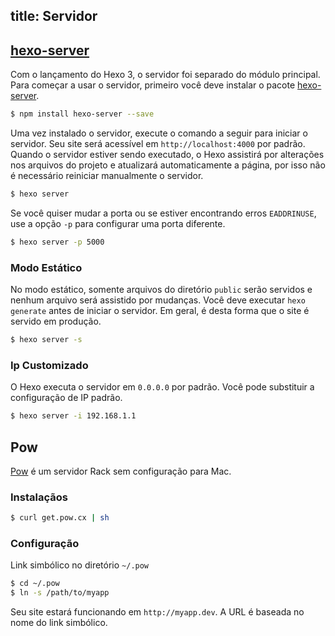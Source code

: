 title: Servidor
---

## [hexo-server]

Com o lançamento do Hexo 3, o servidor foi separado do módulo principal. Para começar a usar o servidor, primeiro você deve instalar o pacote [hexo-server].

``` bash
$ npm install hexo-server --save
```

Uma vez instalado o servidor, execute o comando a seguir para iniciar o servidor. Seu site será acessível em `http://localhost:4000` por padrão. Quando o servidor estiver sendo executado, o Hexo assistirá por alterações nos arquivos do projeto e atualizará automaticamente a página, por isso não é necessário reiniciar manualmente o servidor.

``` bash
$ hexo server
```

Se você quiser mudar a porta ou se estiver encontrando erros `EADDRINUSE`, use a opção `-p` para configurar uma porta diferente.

``` bash
$ hexo server -p 5000
```

### Modo Estático

No modo estático, somente arquivos do diretório `public` serão servidos e nenhum arquivo será assistido por mudanças. Você deve executar `hexo generate` antes de iniciar o servidor. Em geral, é desta forma que o site é servido em produção.

``` bash
$ hexo server -s
```

### Ip Customizado

O Hexo executa o servidor em `0.0.0.0` por padrão. Você pode substituir a configuração de IP padrão.

``` bash
$ hexo server -i 192.168.1.1
```

## Pow

[Pow] é um servidor Rack sem configuração para Mac.

### Instalaçãos

``` bash
$ curl get.pow.cx | sh
```

### Configuração

Link simbólico no diretório `~/.pow`

``` bash
$ cd ~/.pow
$ ln -s /path/to/myapp
```

Seu site estará funcionando em `http://myapp.dev`. A URL é baseada no nome do link simbólico.

[hexo-server]: https://github.com/hexojs/hexo-server
[Pow]: http://pow.cx/
